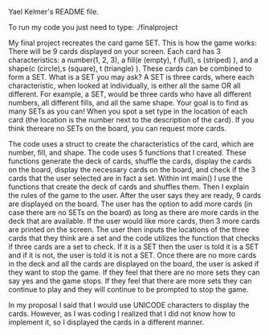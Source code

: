 Yael Kelmer's README file. 

To run my code you just need to type: ./finalproject

My final project recreates the card game SET. This is how the game works: There will be 9 cards displayed on your screen. Each card has 3 characteristics: a number(1, 2, 3), a fill(e (empty), f (full), s (striped) ), and a shape(c (circle),s (square), t (triangle) ). These cards can be combined to form a SET. What is a SET you may ask? A SET is three cards, where each characteristic, when looked at individually, is either all the same OR all different. For example, a SET, would be three cards who have all different numbers, all different fills, and all the same shape. Your goal is to find as many SETs as you can! When you spot a set type in the location of each card (the location is the  number next to the description of the card). If you think thereare no SETs on the board, you can request more cards. 

The code uses a struct to create the characteristics of the card, which are number, fill, and shape. The code uses 5 functions that I created. These functions generate the deck of cards, shuffle the cards, display the cards on the board, display the necessary cards on the board, and check if the 3 cards that the user selected are in fact a set. Within int main() I use the functions that create the deck of cards and shuffles them. Then I explain the rules of the game to the user. After the user says they are ready, 9 cards are displayed on the board. The user has the option to add more cards (in case there are no SETs on the board) as long as there are more cards in the deck that are available. If the user would like more cards, then 3 more cards are printed on the screen. The user then inputs the locations of the three cards that they think are a set and the code utilizes the function that checks if three cards are a set to check. If it is a SET then the user is told it is a SET and if it is not, the user is told it is not a SET. Once there are no more cards in the deck and all the cards are displayed on the board, the user is asked if they want to stop the game. If they feel that there are no more sets they can say yes and the game stops. If they feel that there are more sets they can continue to play and they will continue to be prompted to stop the game. 

In my proposal I said that I would use UNICODE characters to display the cards. However, as I was coding I realized that I did not know how to implement it, so I displayed the cards in a different manner. 


